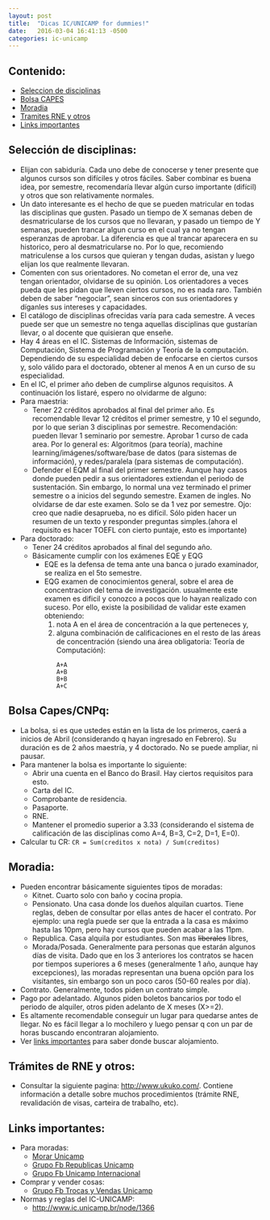 ```yaml
---
layout: post
title:  "Dicas IC/UNICAMP for dummies!"
date:   2016-03-04 16:41:13 -0500
categories: ic-unicamp
---
```


## Contenido:
* [Seleccion de disciplinas](#seleccion-disciplinas)
* [Bolsa CAPES](#bolsa-capes)
* [Moradia](#moradia)
* [Tramites RNE y otros](#tramites)
* [Links importantes](#links-importantes)

## Selección de disciplinas:<a id="seleccion-disciplinas"></a> 
* Elijan con sabiduría. Cada uno debe de conocerse y tener presente que algunos cursos son difíciles y otros fáciles. Saber combinar es buena idea, por semestre, recomendaría llevar algún curso importante (difícil) y otros que son relativamente normales.
* Un dato interesante es el hecho de que se pueden matricular en todas las disciplinas que gusten. Pasado un tiempo de X semanas deben de desmatricularse de los cursos que no llevaran, y pasado un tiempo de Y semanas, pueden trancar algun curso en el cual ya no tengan esperanzas de aprobar. La diferencia es que al trancar aparecera en su historico, pero al desmatricularse no. Por lo que, recomiendo matriculense a los cursos que quieran y tengan dudas, asistan y luego elijan los que realmente llevaran.
* Comenten con sus orientadores. No cometan el error de, una vez tengan orientador, olvidarse de su opinión. Los orientadores a veces pueda que les pidan que lleven ciertos cursos, no es nada raro. También deben de saber “negociar”, sean sinceros con sus orientadores y díganles sus intereses y capacidades.
* El catálogo de disciplinas ofrecidas varía para cada semestre. A veces puede ser que un semestre no tenga aquellas disciplinas que gustarían llevar, o al docente que quisieran que enseñe.
* Hay 4 áreas en el IC. Sistemas de Información, sistemas de Computación, Sistema de Programación y Teoría de la computación. Dependiendo de su especialidad deben de enfocarse en ciertos cursos y, solo válido para el doctorado, obtener al menos A en un curso de su especialidad.
* En el IC, el primer año deben de cumplirse algunos requisitos. A continuación los listaré, espero no olvidarme de alguno:
* Para maestria:
    * Tener 22 créditos aprobados al final del primer año. Es recomendable llevar 12 créditos el primer semestre, y 10 el segundo, por lo que serian 3 disciplinas por semestre. Recomendación: pueden llevar 1 seminario por semestre.
Aprobar 1 curso de cada area. Por lo general es: Algoritmos (para teoría), machine learning/imágenes/software/base de datos (para sistemas de información), y redes/paralela (para sistemas de computación).
    * Defender el EQM al final del primer semestre. Aunque hay casos donde pueden pedir a sus orientadores extiendan el periodo de sustentación. Sin embargo, lo normal una vez terminado el primer semestre o a inicios del segundo semestre.
Examen de ingles. No olvidarse de dar este examen. Solo se da 1 vez por semestre. Ojo: creo que nadie desaprueba, no es difícil. Sólo piden hacer un resumen de un texto y responder preguntas simples.(ahora el requisito es hacer TOEFL con cierto puntaje, esto es importante)
* Para doctorado:
    * Tener 24 créditos aprobados al final del segundo año.
    * Básicamente cumplir con los exámenes EQE y EQG
        * EQE es la defensa de tema ante una banca o jurado examinador, se realiza en el 5to semestre.
        * EQG examen de conocimientos general, sobre el area de concentracion del tema de investigación. usualmente este examen es dificil y conozco a pocos que lo hayan realizado con suceso. Por ello, existe la posibilidad de validar este examen obteniendo:
            1) nota A en el área de concentración a la que perteneces y,
            2) alguna combinación de calificaciones en el resto de las áreas de concentración (siendo una área obligatoria: Teoría de Computación):
                ```
                A+A
                A+B
                B+B
                A+C
                ```

## Bolsa Capes/CNPq: <a id="bolsa-capes"></a>
* La bolsa, si es que ustedes están en la lista de los primeros, caerá a inicios de Abril (considerando q hayan ingresado en Febrero). Su duración es de 2 años maestría, y 4 doctorado. No se puede ampliar, ni pausar.
* Para mantener la bolsa es importante lo siguiente:
    * Abrir una cuenta en el Banco do Brasil. Hay ciertos requisitos para esto. 
    * Carta del IC.
    * Comprobante de residencia.
    * Pasaporte.
    * RNE.
    * Mantener el promedio superior a 3.33 (considerando el sistema de calificación de las disciplinas como A=4, B=3, C=2, D=1, E=0).
* Calcular tu CR:
        ```
        CR = Sum(creditos x nota) / Sum(creditos)
        ```
        
## Moradia: <a id="moradia"></a>
* Pueden encontrar básicamente siguientes tipos de moradas:
    * Kitnet. Cuarto solo con baño y cocina propia.
    * Pensionato. Una casa donde los dueños alquilan cuartos. Tiene reglas, deben de consultar por ellas antes de hacer el contrato. Por ejemplo: una regla puede ser que la entrada a la casa es máximo hasta las 10pm, pero hay cursos que pueden acabar a las 11pm.
    * Republica. Casa alquila por estudiantes. Son mas ~~liberales~~ libres, 
    * Morada/Posada. Generalmente para personas que estarán algunos días de visita. Dado que en los 3 anteriores los contratos se hacen por tiempos superiores a 6 meses (generalmente 1 año, aunque hay excepciones), las moradas representan una buena opción para los visitantes, sin embargo son un poco caros (50-60 reales por día).
* Contrato. Generalmente, todos piden un contrato simple.
* Pago por adelantado. Algunos piden boletos bancarios por todo el periodo de alquiler, otros piden adelanto de X meses (X>=2).
* Es altamente recomendable conseguir un lugar para quedarse antes de llegar. No es fácil llegar a lo mochilero y luego pensar q con un par de horas buscando encontraran alojamiento.
* Ver [links importantes](#links-importantes) para saber donde buscar alojamiento.

## Trámites de RNE y otros: <a id="tramites"></a>
* Consultar la siguiente pagina: http://www.ukuko.com/. Contiene información a detalle sobre muchos procedimientos (trámite RNE, revalidación de visas, carteira de trabalho, etc).

## Links importantes: <a id="links-importantes"></a>
* Para moradas:
    * [Morar Unicamp](http://morarunicamp.com.br/)
    * [Grupo Fb Republicas Unicamp](https://www.facebook.com/groups/repsunicamp/)
    * [Grupo Fb Unicamp Internacional](https://www.facebook.com/unicampinternacional/)
* Comprar y vender cosas:
    * [Grupo Fb Trocas y Vendas Unicamp](https://www.facebook.com/groups/trocasevendasunicamp/)
* Normas y reglas del IC-UNICAMP:
    * http://www.ic.unicamp.br/node/1366
